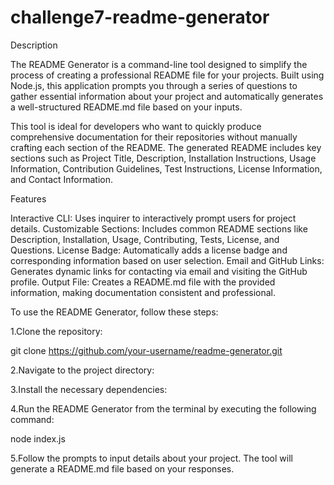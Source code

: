 # challenge7-readme-generator

Description

The README Generator is a command-line tool designed to simplify the process of creating a professional README file for your projects. Built using Node.js, this application prompts you through a series of questions to gather essential information about your project and automatically generates a well-structured README.md file based on your inputs.

This tool is ideal for developers who want to quickly produce comprehensive documentation for their repositories without manually crafting each section of the README. The generated README includes key sections such as Project Title, Description, Installation Instructions, Usage Information, Contribution Guidelines, Test Instructions, License Information, and Contact Information.

Features

Interactive CLI: Uses inquirer to interactively prompt users for project details.
Customizable Sections: Includes common README sections like Description, Installation, Usage, Contributing, Tests, License, and Questions.
License Badge: Automatically adds a license badge and corresponding information based on user selection.
Email and GitHub Links: Generates dynamic links for contacting via email and visiting the GitHub profile.
Output File: Creates a README.md file with the provided information, making documentation consistent and professional.


To use the README Generator, follow these steps:

1.Clone the repository:

git clone https://github.com/your-username/readme-generator.git

2.Navigate to the project directory:

3.Install the necessary dependencies:

4.Run the README Generator from the terminal by executing the following command:

node index.js

5.Follow the prompts to input details about your project. The tool will generate a README.md file based on your responses.
